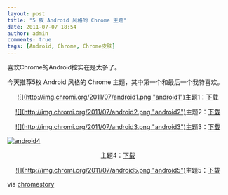 ```yaml
---
layout: post
title: "5 枚 Android 风格的 Chrome 主题"
date: 2011-07-07 18:54
author: admin
comments: true
tags: [Android, Chrome, Chrome皮肤]
---
```

喜欢Chrome的Android控实在是太多了。

今天推荐5枚 Android 风格的 Chrome 主题，其中第一个和最后一个我特喜欢。
<p style="text-align: center;"><a href="http://img.chromi.org/2011/07/android1.png">![](http://img.chromi.org/2011/07/android1.png "android1")</a>主题1：<a href="https://chrome.google.com/webstore/detail/ffflgfldmhgejdbmcfnamncheeifkfmj" target="_blank">下载</a>

<p style="text-align: center;"><a href="http://img.chromi.org/2011/07/android2.png">![](http://img.chromi.org/2011/07/android2.png "android2")</a>主题2：<a href="https://chrome.google.com/webstore/detail/emilidmimglckfploinflkilklhioffg" target="_blank">下载<!--more--></a>

<p style="text-align: center;"><a href="http://img.chromi.org/2011/07/android3.png">![](http://img.chromi.org/2011/07/android3.png "android3")</a>主题3：<a href="https://chrome.google.com/webstore/detail/oeljdmeofcikjblcoehpmdnooimalbmj" target="_blank">下载</a>

<a href="http://img.chromi.org/2011/07/android4.png">![](http://img.chromi.org/2011/07/android4.png "android4")</a>
<p style="text-align: center;">主题4：<a href="https://chrome.google.com/webstore/detail/hlnodmabmmljgeoccmfmghghnmnlicog" target="_blank">下载</a>

<p style="text-align: center;"><a href="http://img.chromi.org/2011/07/android5.png">![](http://img.chromi.org/2011/07/android5.png "android5")</a>主题5：<a href="https://chrome.google.com/webstore/detail/ihhhgnjnpmjaikooiahhhlemccommcml" target="_blank">下载</a>

<p style="text-align: left;">via <a href="http://chromestory.com/2011/07/5-android-inspired-google-chrome-themes/" target="_blank">chromestory</a>

